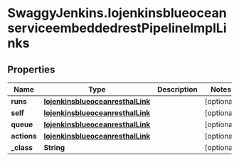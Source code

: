 # SwaggyJenkins.IojenkinsblueoceanserviceembeddedrestPipelineImplLinks

## Properties
Name | Type | Description | Notes
------------ | ------------- | ------------- | -------------
**runs** | [**IojenkinsblueoceanresthalLink**](IojenkinsblueoceanresthalLink.md) |  | [optional] 
**self** | [**IojenkinsblueoceanresthalLink**](IojenkinsblueoceanresthalLink.md) |  | [optional] 
**queue** | [**IojenkinsblueoceanresthalLink**](IojenkinsblueoceanresthalLink.md) |  | [optional] 
**actions** | [**IojenkinsblueoceanresthalLink**](IojenkinsblueoceanresthalLink.md) |  | [optional] 
**_class** | **String** |  | [optional] 


